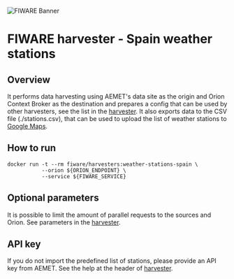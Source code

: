 ![FIWARE Banner](https://nexus.lab.fiware.org/content/images/fiware-logo1.png)

# FIWARE harvester - Spain weather stations

## Overview

It performs data harvesting using AEMET's data site as the origin and Orion
Context Broker as the destination and prepares a config that can be used by
other harvesters, see the list in the [harvester](./spain_weather_stations.py).
It also exports data to the CSV file (./stations.csv), that can be used to
upload the list of weather stations to
[Google Maps](https://www.google.com/maps/d/viewer?mid=1Sd5uNFd2um0GPog2EGkyrlzmBnEKzPQw).

## How to run

```console
docker run -t --rm fiware/harvesters:weather-stations-spain \
           --orion ${ORION_ENDPOINT} \
           --service ${FIWARE_SERVICE}
```

## Optional parameters

It is possible to limit the amount of parallel requests to the sources and
Orion. See parameters in the [harvester](./spain_weather_stations.py).

## API key

If you do not import the predefined list of stations, please provide an API key
from AEMET. See the help at the header of
[harvester](./spain_weather_stations.py).
